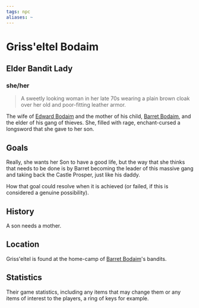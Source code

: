```yaml
---
tags: npc
aliases: ~
---
```


# Griss'eltel Bodaim

## Elder Bandit Lady

### she/her

 > 
 > A sweetly looking woman in her late 70s wearing a plain brown cloak over her old and poor-fitting leather armor.

The wife of [Edward Bodaim](Edward%20Bodaim.md) and the mother of his child, [Barret Bodaim](Barret%20Bodaim.md), and the elder of his gang of thieves. She, filled with rage, enchant-cursed a longsword that she gave to her son.

## Goals

Really, she wants her Son to have a good life, but the way that she thinks that needs to be done is by Barret becoming the leader of this massive gang and taking back the Castle Prosper, just like his daddy.

How that goal could resolve when it is achieved (or failed, if this is considered a genuine possibility).

## History

A son needs a mother.

## Location

Griss'eltel is found at the home-camp of [Barret Bodaim](Barret%20Bodaim.md)'s bandits.

## Statistics

Their game statistics, including any items that may change them or any items of interest to the players, a ring of keys for example.

